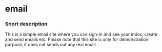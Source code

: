 # email

### Short description
This is a simple email site where you can sign-in and see your indox, create and send emails etc. Please note that this site is only for demonstration purpose, it does not sends out any real email.
